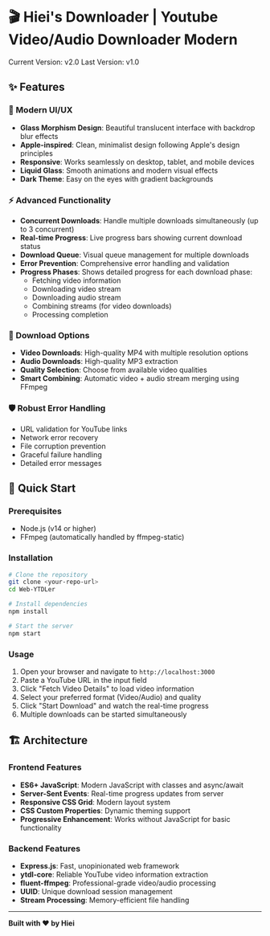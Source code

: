 # 🎬 Hiei's Downloader | Youtube Video/Audio Downloader Modern 

Current Version: v2.0
Last Version: v1.0 

## ✨ Features

### 🎨 Modern UI/UX
- **Glass Morphism Design**: Beautiful translucent interface with backdrop blur effects
- **Apple-inspired**: Clean, minimalist design following Apple's design principles
- **Responsive**: Works seamlessly on desktop, tablet, and mobile devices
- **Liquid Glass**: Smooth animations and modern visual effects
- **Dark Theme**: Easy on the eyes with gradient backgrounds

### ⚡ Advanced Functionality
- **Concurrent Downloads**: Handle multiple downloads simultaneously (up to 3 concurrent)
- **Real-time Progress**: Live progress bars showing current download status
- **Download Queue**: Visual queue management for multiple downloads
- **Error Prevention**: Comprehensive error handling and validation
- **Progress Phases**: Shows detailed progress for each download phase:
  - Fetching video information
  - Downloading video stream
  - Downloading audio stream  
  - Combining streams (for video downloads)
  - Processing completion

### 🎯 Download Options
- **Video Downloads**: High-quality MP4 with multiple resolution options
- **Audio Downloads**: High-quality MP3 extraction
- **Quality Selection**: Choose from available video qualities
- **Smart Combining**: Automatic video + audio stream merging using FFmpeg

### 🛡️ Robust Error Handling
- URL validation for YouTube links
- Network error recovery
- File corruption prevention
- Graceful failure handling
- Detailed error messages

## 🚀 Quick Start

### Prerequisites
- Node.js (v14 or higher)
- FFmpeg (automatically handled by ffmpeg-static)

### Installation
```bash
# Clone the repository
git clone <your-repo-url>
cd Web-YTDLer

# Install dependencies
npm install

# Start the server
npm start
```

### Usage
1. Open your browser and navigate to `http://localhost:3000`
2. Paste a YouTube URL in the input field
3. Click "Fetch Video Details" to load video information
4. Select your preferred format (Video/Audio) and quality
5. Click "Start Download" and watch the real-time progress
6. Multiple downloads can be started simultaneously

## 🏗️ Architecture

### Frontend Features
- **ES6+ JavaScript**: Modern JavaScript with classes and async/await
- **Server-Sent Events**: Real-time progress updates from server
- **Responsive CSS Grid**: Modern layout system
- **CSS Custom Properties**: Dynamic theming support
- **Progressive Enhancement**: Works without JavaScript for basic functionality

### Backend Features
- **Express.js**: Fast, unopinionated web framework
- **ytdl-core**: Reliable YouTube video information extraction
- **fluent-ffmpeg**: Professional-grade video/audio processing
- **UUID**: Unique download session management
- **Stream Processing**: Memory-efficient file handling

---

**Built with ❤️ by Hiei**
